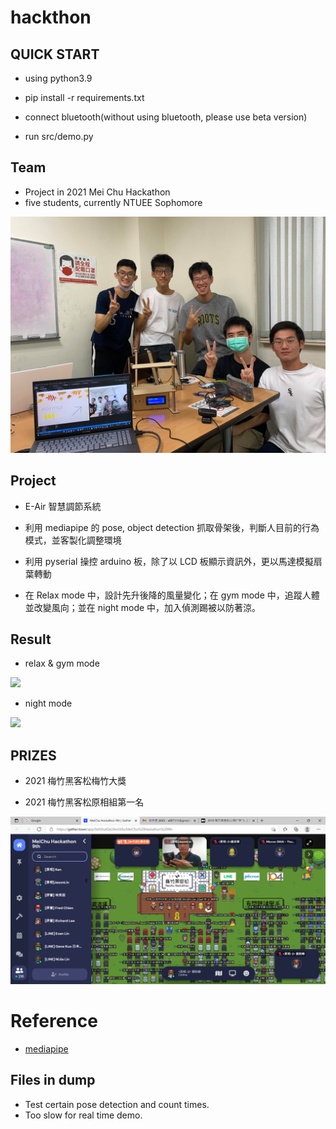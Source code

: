 # hackthon

## QUICK START

- using python3.9

- pip install -r requirements.txt

- connect bluetooth(without using bluetooth, please use beta version)

- run src/demo.py

## Team

- Project in 2021 Mei Chu Hackathon
- five students, currently NTUEE Sophomore

<img src="./img/team.jpg" width=600px>

## Project

- E-Air 智慧調節系統

- 利用 mediapipe 的 pose, object detection 抓取骨架後，判斷人目前的行為模式，並客製化調整環境

- 利用 pyserial 操控 arduino 板，除了以 LCD 板顯示資訊外，更以馬達模擬扇葉轉動

- 在 Relax mode 中，設計先升後降的風量變化；在 gym mode 中，追蹤人體並改變風向；並在 night mode 中，加入偵測踢被以防著涼。

## Result

- relax & gym mode

<img src = ./img/relax&gym.gif>

- night mode

<img src="./img/result.gif">

## PRIZES

- 2021 梅竹黑客松梅竹大獎

- 2021 梅竹黑客松原相組第一名

<img src="./img/prize.png" width=600px>

# Reference

- [mediapipe](https://mediapipe.dev/)

## Files in dump

- Test certain pose detection and count times.
- Too slow for real time demo.
